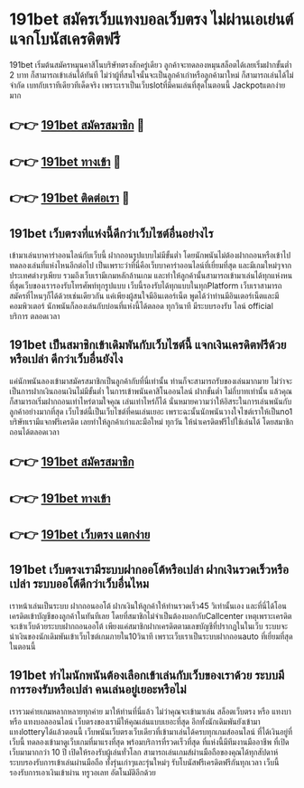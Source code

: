 # 191bet สมัครเว็บแทงบอลเว็บตรง ไม่ผ่านเอเย่นต์ แจกโบนัสเครดิตฟรี

191bet เริ่มต้นสมัครหมุนคาสิโนบริษัทตรงสักครู่เดียว ลูกค้าจะทดลองหมุนสล็อตได้เลยเริ่มฝากขั้นต่ำ 2 บาท ก็สามารถเข้าเล่นได้ทันที ไม่ว่าผู้ที่สนใจนั้นจะเป็นลูกค้าเก่าหรือลูกค้ามาใหม่ ก็สามารถเล่นได้ไม่จำกัด เบทกับเราทีเดียวทีเด็ดจริง เพราะเราเป็นเว็บslotที่มีคนเล่นที่สุดในตอนนี้ Jackpotแตกง่ายมาก

## 👉👉 [191bet สมัครสมาชิก](https://bit.ly/3Ckzg5n) 🎰
## 👉👉 [191bet ทางเข้า](https://bit.ly/3Ckzg5n) 🎰
## 👉👉 [191bet ติดต่อเรา](https://bit.ly/3Ckzg5n) 🎰

## 191bet เว็บตรงที่แห่งนี้ดีกว่าเว็บไซต์อื่นอย่างไร
เข้ามาเล่นบาคาร่าออนไลน์กับเว็บนี้ ฝากถอนรูปแบบไม่มีขั้นต่ำ โดยนักพนันไม่ต้องฝากถอนหรือเข้าไปทดลองเล่นที่แห่งไหนอีกต่อไป เป็นเพราะว่าที่นี่คือเว็บบาคาร่าออนไลน์ที่เยี่ยมที่สุด และมีเกมใหม่ๆจากประเทศต่างๆเพียบ รวมถึงเว็บเรามีเกมหลักล้านเกม และทำให้ลูกค้านั้นสามารถเข้ามาเล่นได้ทุกแห่งหน ที่สุดเว็บของเรารองรับโทรศัพท์ทุกรูปแบบ เว็บนี้รองรับได้ทุกแบบในทุกPlatform เว็บเราสามารถสมัครที่ไหนๆก็ได้ด้วยเช่นเดียวกัน แค่เพียงผู้สนใจมีอินเตอร์เน็ต พูดได้ว่าท่านมีอินเตอร์เน็ตและมีคอมพิวเตอร์ นักพนันก็ลองเล่นกับบ่อนที่แห่งนี้ได้ตลอด ทุกวินาที มีระบบรองรับ ไลน์ official บริการ ตลอดเวลา

## 191bet เป็นสมาชิกเข้าเดิมพันกับเว็บไซต์นี้ แจกเงินเครดิตฟรีด้วยหรือเปล่า ดีกว่าเว็บอื่นยังไง
แค่นักพนันลองเข้ามาสมัครสมาชิกเป็นลูกค้ากับที่นี่เท่านั้น ท่านก็จะสามารถรับของเล่นมากมาย ไม่ว่าจะเป็นการฝากเงินถอนเงินไม่มีขั้นต่ำ ในการเข้าพนันคาสิโนออนไลน์ ฝากขั้นต่ำ ไม่กี่บาทเท่านั้น แล้วคุณก็สามารถเริ่มฝากถอนเท่าไหร่ตามใจคุณ เล่นเท่าไหร่ก็ได้ นั่นหมายความว่าให้อิสระในการเล่นพนันกับลูกค้าอย่างมากที่สุด เว็บไซต์นี้เป็นเว็บไซต์ที่คนเล่นเยอะ เพราะฉะนั้นนักพนันวางใจไซต์เราให้เป็นno1 บริษัทเรามีแจกฟรีเครดิต เลยทำให้ลูกค้าเก่าและมือใหม่ ทุกวัน ให้นำเครดิตฟรีไปใช้เล่นได้ โดยสมาชิกถอนได้ตลอดเวลา

## 👉👉 [191bet สมัครสมาชิก](https://bit.ly/3Ckzg5n)
## 👉👉 [191bet ทางเข้า](https://bit.ly/3Ckzg5n)
## 👉👉 [191bet เว็บตรง แตกง่าย](https://bit.ly/3Ckzg5n)

## 191bet เว็บตรงเรามีระบบฝากออโต้หรือเปล่า ฝากเงินรวดเร็วหรือเปล่า ระบบออโต้ดีกว่าเว็บอื่นไหม
เราหน้าเล่นเป็นระบบ ฝากถอนออโต้ ฝากเงินให้ลูกค้าให้ท่านรวดเร็ว45 วิเท่านั้นเอง และที่นี่ได้โอนเครดิตเข้าบัญชีของลูกค้าในทันทีเลย โดยที่สมาชิกไม่จำเป็นต้องบอกกับCallcenter เหตุเพราะเครดิตจะเข้าเว็บด้วยระบบฝากถอนออโต้ เพียงแค่สมาชิกฝากเครดิตตามเลขบัญชีที่ปรากฏในในเว็บ ระบบจะนำเงินของนักเดิมพันเข้าเว็บไซต์เกมภายใน10วินาที เพราะเว็บเราเป็นระบบฝากถอนauto ที่เยี่ยมที่สุด ในตอนนี้

## 191bet ทำไมนักพนันต้องเลือกเข้าเล่นกับเว็บของเราด้วย ระบบมีการรองรับหรือเปล่า คนเล่นอยู่เยอะหรือไม่
เรารวมค่ายเกมหลากหลายทุกค่าย มาให้ท่านที่นี่แล้ว ไม่ว่าคุณจะเข้ามาเล่น สล็อตเว็บตรง หรือ แทงบา หรือ แทงบอลออนไลน์ เว็บตรงของเรามีให้คุณเล่นแบบเยอะที่สุด อีกทั้งนักเดิมพันยังเข้ามาแทงlotteryได้แล้วตอนนี้ เว็บพนันเว็บตรงเว็บเดียวที่เข้ามาเล่นได้ครบทุกเกมส์ออนไลน์ ที่ได้เงินอยู่ที่เว็บนี้ ทดลองเข้ามาดูเว็บเกมที่มาแรงที่สุด พร้อมบริการที่รวดเร็วที่สุด ที่แห่งนี้มีทีมงานมืออาชีพ ที่เปิดเว็บมามากกว่า 10 ปี เปิดให้รองรับผู้เล่นทั่วโลก สามารถเล่นเกมส์ผ่านมือถือของคุณได้ทุกสัปดาห์ ระบบรองรับการเข้าเล่นผ่านมือถือ ทั้งรุ่นเก่าๆและรุ่นใหม่ๆ รับโบนัสฟรีเครดิตฟรีกันทุกเวลา เว็บนี้รองรับการเอาเงินเข้าผ่าน ทรูวอเลท อัตโนมัติอีกด้วย

